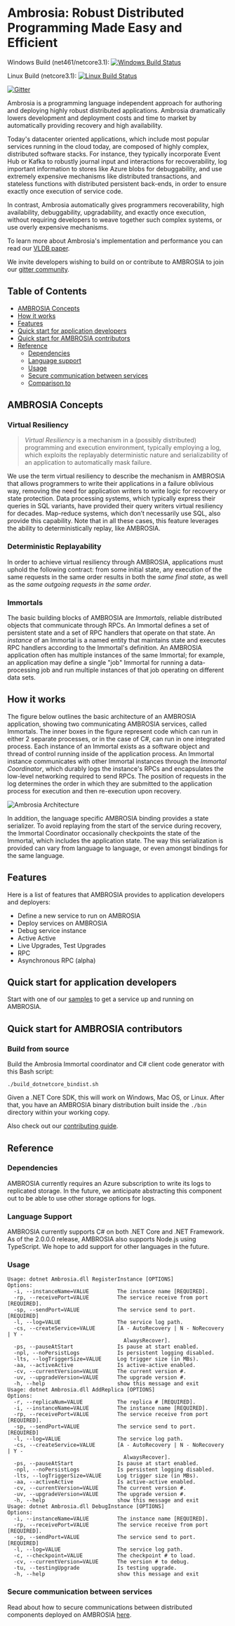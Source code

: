 Ambrosia: Robust Distributed Programming Made Easy and Efficient
=======================================================================

Windows Build (net461/netcore3.1): [![Windows Build Status](https://msrfranklin.visualstudio.com/Franklin/_apis/build/status/Ambrosia-CI-Win-Scripted?branchName=master)](https://msrfranklin.visualstudio.com/Franklin/_build/latest?definitionId=40)

Linux Build (netcore3.1): [![Linux Build Status](https://msrfranklin.visualstudio.com/Franklin/_apis/build/status/Ambrosia-CI-Linux-Scripted?branchName=master)](https://msrfranklin.visualstudio.com/Franklin/_build/latest?definitionId=43)


 [![Gitter](https://img.shields.io/badge/chat-on%20gitter-yellow.svg)](https://gitter.im/AMBROSIA-resilient-systems/)


Ambrosia is a programming language independent approach for authoring
and deploying highly robust distributed applications. Ambrosia 
dramatically lowers development and deployment costs and time to
market by automatically providing recovery and high availability.

Today's datacenter oriented applications, which include most popular
services running in the cloud today, are composed of highly complex,
distributed software stacks. For instance, they typically incorporate
Event Hub or Kafka to robustly journal input and interactions for
recoverability, log important information to stores like Azure blobs
for debuggability, and use extremely expensive mechanisms like
distributed transactions, and stateless functions with distributed
persistent back-ends, in order to ensure exactly once execution of
service code.

In contrast, Ambrosia automatically gives programmers recoverability,
high availability, debuggability, upgradability, and exactly once
execution, without requiring developers to weave together such complex
systems, or use overly expensive mechanisms.

To learn more about Ambrosia's implementation and performance you can read our [VLDB paper](http://www.vldb.org/pvldb/vol13/p588-goldstein.pdf/).

We invite developers wishing to build on or contribute to AMBROSIA to join our [gitter community](https://gitter.im/AMBROSIA-resilient-systems/Lobby?utm_source=share-link&utm_medium=link&utm_campaign=share-link).

Table of Contents
-----------
* [AMBROSIA Concepts](#ambrosia-concepts)
* [How it works](#how-it-works)
* [Features](#features)
* [Quick start for application developers](#quick-start-for-application-developers)
* [Quick start for AMBROSIA contributors](#quick-start-for-ambrosia-contributors)
* [Reference](#reference)
    * [Dependencies](#dependecies)
    * [Language support](#language-support)
    * [Usage](#usage)
    * [Secure communication between services](#secure-communication-between-services)
    * [Comparison to](#comparison-to)
    
## AMBROSIA Concepts

### Virtual Resiliency
> *Virtual Resiliency* is a mechanism in a (possibly distributed) programming and execution environment, typically employing a log, which exploits the replayably deterministic nature and serializability of an application to automatically mask failure.

We use the term virtual resiliency to describe the mechanism in AMBROSIA that allows programmers to write their applications in a failure oblivious way, removing the need for application writers to write logic for recovery or state protection. Data processing systems, which typically express their queries in SQL variants, have provided their query writers virtual resiliency for decades. Map-reduce systems, which don’t necessarily use SQL, also provide this capability. Note that in all these cases, this feature leverages the ability to deterministically replay, like AMBROSIA.

### Deterministic Replayability
In order to achieve virtual resiliency through AMBROSIA, applications must uphold the following contract: from some initial state, any execution of the same requests in the same order results in both the *same final state*, as well as the *same outgoing requests in the same order*.

### Immortals
The basic building blocks of AMBROSIA are *Immortals*, reliable distributed objects that communicate through RPCs. An Immortal defines a set of persistent state and a set of RPC handlers that operate on that state. An *instance* of an Immortal is a named entity that maintains state and executes RPC handlers according to the Immortal's definition. An AMBROSIA application often has multiple instances of the same Immortal; for example, an application may define a single "job" Immortal for running a data-processing job and run multiple instances of that job operating on different data sets.

## How it works
The figure below outlines the basic architecture of an AMBROSIA application, showing two communicating AMBROSIA services, called Immortals. The inner boxes in the figure represent code which can run in either 2 separate processes, or in the case of C#, can run in one integrated process. Each instance of an Immortal exists as a software object and thread of control running inside of the application process. An Immortal instance communicates with other Immortal instances through the *Immortal Coordinator*, which durably logs the instance's RPCs and encapsulates the low-level networking required to send RPCs. The position of requests in the log determines the order in which they are submitted to the application process for execution and then re-execution upon recovery.

![Ambrosia Architecture](Architecture.svg)

In addition, the language specific AMBROSIA binding provides a state serializer. To avoid replaying from the start of the service during recovery, the Immortal Coordinator occasionally checkpoints the state of the Immortal, which includes the application state. The way this serialization is provided can vary from language to language, or even amongst bindings for the same language.

## Features
Here is a list of features that AMBROSIA provides to application developers and deployers:

* Define a new service to run on AMBROSIA
* Deploy services on AMBROSIA
* Debug service instance
* Active Active
* Live Upgrades, Test Upgrades
* RPC
* Asynchronous RPC (alpha)

## Quick start for application developers
Start with one of our [samples](https://github.com/Microsoft/AMBROSIA/tree/master/Samples) to get a service up and running on AMBROSIA. 

## Quick start for AMBROSIA contributors

### Build from source
Build the Ambrosia Immortal coordinator and C# client code generator
with this Bash script:

    ./build_dotnetcore_bindist.sh

Given a .NET Core SDK, this will work on Windows, Mac OS, or Linux.
After that, you have an AMBROSIA binary distribution built inside the
`./bin` directory within your working copy.

Also check out our [contributing guide](https://github.com/Microsoft/AMBROSIA/tree/master/CONTRIBUTING).

## Reference

### Dependencies
AMBROSIA currently requires an Azure subscription to write its logs to replicated storage. In the future, we anticipate abstracting this component out to be able to use other storage options for logs. 

### Language Support
AMBROSIA currently supports C# on both .NET Core and .NET Framework. As of the 2.0.0.0 release, AMBROSIA also supports Node.js using TypeScript. We hope to add support for other languages in the future. 

### Usage
```
Usage: dotnet Ambrosia.dll RegisterInstance [OPTIONS]
Options:
  -i, --instanceName=VALUE         The instance name [REQUIRED].
  -rp, --receivePort=VALUE         The service receive from port [REQUIRED].
  -sp, --sendPort=VALUE            The service send to port. [REQUIRED]
  -l, --log=VALUE                  The service log path.
  -cs, --createService=VALUE       [A - AutoRecovery | N - NoRecovery | Y -
                                     AlwaysRecover].
  -ps, --pauseAtStart              Is pause at start enabled.
  -npl, --noPersistLogs            Is persistent logging disabled.
  -lts, --logTriggerSize=VALUE     Log trigger size (in MBs).
  -aa, --activeActive              Is active-active enabled.
  -cv, --currentVersion=VALUE      The current version #.
  -uv, --upgradeVersion=VALUE      The upgrade version #.
  -h, --help                       show this message and exit
Usage: dotnet Ambrosia.dll AddReplica [OPTIONS]
Options:
  -r, --replicaNum=VALUE           The replica # [REQUIRED].
  -i, --instanceName=VALUE         The instance name [REQUIRED].
  -rp, --receivePort=VALUE         The service receive from port [REQUIRED].
  -sp, --sendPort=VALUE            The service send to port. [REQUIRED]
  -l, --log=VALUE                  The service log path.
  -cs, --createService=VALUE       [A - AutoRecovery | N - NoRecovery | Y -
                                     AlwaysRecover].
  -ps, --pauseAtStart              Is pause at start enabled.
  -npl, --noPersistLogs            Is persistent logging disabled.
  -lts, --logTriggerSize=VALUE     Log trigger size (in MBs).
  -aa, --activeActive              Is active-active enabled.
  -cv, --currentVersion=VALUE      The current version #.
  -uv, --upgradeVersion=VALUE      The upgrade version #.
  -h, --help                       show this message and exit
Usage: dotnet Ambrosia.dll DebugInstance [OPTIONS]
Options:
  -i, --instanceName=VALUE         The instance name [REQUIRED].
  -rp, --receivePort=VALUE         The service receive from port [REQUIRED].
  -sp, --sendPort=VALUE            The service send to port. [REQUIRED]
  -l, --log=VALUE                  The service log path.
  -c, --checkpoint=VALUE           The checkpoint # to load.
  -cv, --currentVersion=VALUE      The version # to debug.
  -tu, --testingUpgrade            Is testing upgrade.
  -h, --help                       show this message and exit
```

### Secure communication between services
Read about how to secure communications between distributed components deployed on AMBROSIA [here](https://github.com/Microsoft/AMBROSIA/blob/master/docs/SecuringComms.md).
